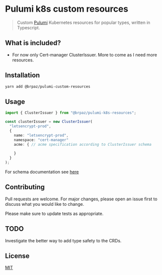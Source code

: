 # Pulumi k8s custom resources

> Custom [Pulumi](https://www.pulumi.com/) Kubernetes resources for popular types, written in Typescript.

## What is included?

* For now only Cert-manager ClusterIssuer. More to come as I need more resources.

## Installation

```bash
yarn add @brpaz/pulumi-custom-resources
```

## Usage

```ts
import { ClusterIssuer } from "@brpaz/pulumi-k8s-resources";

const clusterIssuer = new ClusterIssuer(
  "letsencrypt-prod",
  {
    name: "letsencrypt-prod",
    namespace: "cert-manager"
    acme: { // acme specification according to ClusterIssuer schema
        
    }
  }
);

```

For schema documentation see [here](https://github.com/jetstack/cert-manager/blob/master/deploy/charts/cert-manager/crds/clusterissuers.yaml)

## Contributing

Pull requests are welcome. For major changes, please open an issue first to discuss what you would like to change.

Please make sure to update tests as appropriate.

## TODO

Investigate the better way to add type safety to the CRDs.

## License

[MIT](https://choosealicense.com/licenses/mit/)